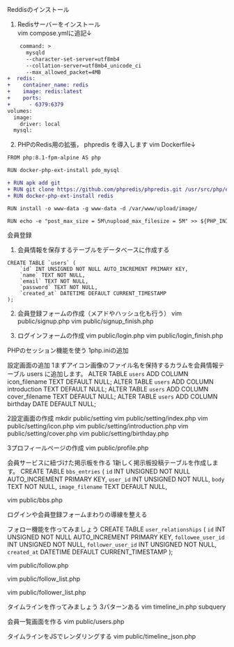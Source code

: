 Reddisのインストール
1. Redisサーバーをインストール<br>
vim compose.ymlに追記↓
```diff
    command: >
      mysqld
      --character-set-server=utf8mb4
      --collation-server=utf8mb4_unicode_ci
      --max_allowed_packet=4MB
+  redis:
+    container_name: redis
+    image: redis:latest
+    ports:
+      - 6379:6379
volumes:
  image:
    driver: local
  mysql:
```

2. PHPのRedis用の拡張， phpredis を導入します
vim Dockerfile↓
```diff
FROM php:8.1-fpm-alpine AS php

RUN docker-php-ext-install pdo_mysql

+ RUN apk add git
+ RUN git clone https://github.com/phpredis/phpredis.git /usr/src/php/ext/redis
+ RUN docker-php-ext-install redis

RUN install -o www-data -g www-data -d /var/www/upload/image/

RUN echo -e "post_max_size = 5M\nupload_max_filesize = 5M" >> ${PHP_INI_DIR}/php.ini
```

会員登録
1. 会員情報を保存するテーブルをデータベースに作成する
```
CREATE TABLE `users` (
    `id` INT UNSIGNED NOT NULL AUTO_INCREMENT PRIMARY KEY,
    `name` TEXT NOT NULL,
    `email` TEXT NOT NULL,
    `password` TEXT NOT NULL,
    `created_at` DATETIME DEFAULT CURRENT_TIMESTAMP
);
```

2. 会員登録フォームの作成（メアドやハッシュ化も行う）
vim public/signup.php
vim public/signup_finish.php

3. ログインフォームの作成
vim public/login.php
vim public/login_finish.php

PHPのセッション機能を使う
1php.iniの追加

設定画面の追加
1まずアイコン画像のファイル名を保持するカラムを会員情報テーブル users に追加します。
ALTER TABLE `users` ADD COLUMN icon_filename TEXT DEFAULT NULL;
ALTER TABLE `users` ADD COLUMN introduction TEXT DEFAULT NULL;
ALTER TABLE `users` ADD COLUMN cover_filename TEXT DEFAULT NULL;
ALTER TABLE `users` ADD COLUMN birthday DATE DEFAULT NULL;

2設定画面の作成
mkdir public/setting
vim public/setting/index.php
vim public/setting/icon.php
vim public/setting/introduction.php
vim public/setting/cover.php
vim public/setting/birthday.php

3プロフィールページの作成
vim public/profile.php


会員サービスに紐づけた掲示板を作る
1新しく掲示板投稿テーブルを作成します。
CREATE TABLE `bbs_entries` (
    `id` INT UNSIGNED NOT NULL AUTO_INCREMENT PRIMARY KEY,
    `user_id` INT UNSIGNED NOT NULL,
    `body` TEXT NOT NULL,
    `image_filename` TEXT DEFAULT NULL,

vim public/bbs.php

ログインや会員登録フォームまわりの導線を整える


フォロー機能を作ってみましょう
CREATE TABLE `user_relationships` (
    `id` INT UNSIGNED NOT NULL AUTO_INCREMENT PRIMARY KEY,
    `followee_user_id` INT UNSIGNED NOT NULL,
    `follower_user_id` INT UNSIGNED NOT NULL,
    `created_at` DATETIME DEFAULT CURRENT_TIMESTAMP
);

vim public/follow.php

vim public/follow_list.php 

vim public/follower_list.php 


タイムラインを作ってみましょう
3パターンある
vim timeline_in.php
subquery


会員一覧画面を作る
vim public/users.php

タイムラインをJSでレンダリングする
vim public/timeline_json.php
